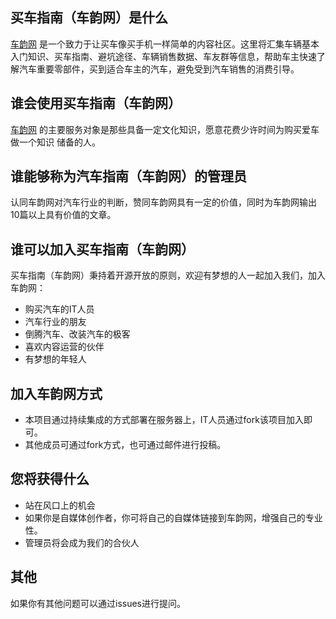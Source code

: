 
## 买车指南（车韵网）是什么
[车韵网](http://39.105.7.29/CarVerse/index.html) 
是一个致力于让买车像买手机一样简单的内容社区。这里将汇集车辆基本入门知识、买车指南、避坑途径、车辆销售数据、车友群等信息，帮助车主快速了解汽车重要零部件，买到适合车主的汽车，避免受到汽车销售的消费引导。


## 谁会使用买车指南（车韵网）

[车韵网](http://39.105.7.29/CarVerse/index.html) 的主要服务对象是那些具备一定文化知识，愿意花费少许时间为购买爱车做一个知识
储备的人。

## 谁能够称为汽车指南（车韵网）的管理员

认同车韵网对汽车行业的判断，赞同车韵网具有一定的价值，同时为车韵网输出10篇以上具有价值的文章。

## 谁可以加入买车指南（车韵网）

买车指南（车韵网）秉持着开源开放的原则，欢迎有梦想的人一起加入我们，加入车韵网：

* 购买汽车的IT人员
* 汽车行业的朋友
* 倒腾汽车、改装汽车的极客
* 喜欢内容运营的伙伴
* 有梦想的年轻人

## 加入车韵网方式

* 本项目通过持续集成的方式部署在服务器上，IT人员通过fork该项目加入即可。
* 其他成员可通过fork方式，也可通过邮件进行投稿。


## 您将获得什么

* 站在风口上的机会
* 如果你是自媒体创作者，你可将自己的自媒体链接到车韵网，增强自己的专业性。
* 管理员将会成为我们的合伙人

## 其他

如果你有其他问题可以通过issues进行提问。

